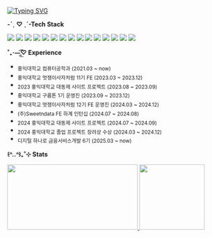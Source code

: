 [![Typing SVG](https://readme-typing-svg.demolab.com?font=Fira+Code&pause=1000&color=FFB2B2&width=435&lines=Hi%2C+I'm+Yunseo!+%EA%92%B0%E1%90%A2..%E1%90%A2%EA%92%B1%E2%82%8A%CB%9A%E2%8A%B9)](https://git.io/typing-svg)

**-ˋˏ ♡ ˎˊ-Tech Stack**

<p align="left">
  <img src="https://img.shields.io/badge/JavaScript-F7DF1E?style=flat-square&logo=javascript&logoColor=black"/>
  <img src="https://img.shields.io/badge/TypeScript-3178C6?style=flat-square&logo=typescript&logoColor=white"/>
  <img src="https://img.shields.io/badge/React-61DAFB?style=flat-square&logo=React&logoColor=black"/>
  <img src="https://img.shields.io/badge/React Native-61DAFB?style=flat-square&logo=React&logoColor=black"/>
  <img src="https://img.shields.io/badge/Next.js-000000?style=flat-square&logo=Next.js&logoColor=white"/>
  <img src="https://img.shields.io/badge/TailwindCSS-06B6D4?style=flat-square&logo=tailwindcss&logoColor=white"/>
  <img src="https://img.shields.io/badge/Zustand-764ABC?style=flat-square&logo=zustand&logoColor=white"/>
  <img src="https://img.shields.io/badge/TanStack%20Query-FF4154?style=flat-square&logo=reactquery&logoColor=white"/>
  <img src="https://img.shields.io/badge/Storybook-FF4785?style=flat-square&logo=storybook&logoColor=white"/>
  <img src="https://img.shields.io/badge/MySQL-4479A1?style=flat-square&logo=MySQL&logoColor=white"/>
  <img src="https://img.shields.io/badge/Java-007396?style=flat-square&logo=java&logoColor=white"/>
  <img src="https://img.shields.io/badge/Spring%20Boot-6DB33F?style=flat-square&logo=springboot&logoColor=white"/>
  <img src="https://img.shields.io/badge/Python-3776AB?style=flat-square&logo=Python&logoColor=white"/>
  <img src="https://img.shields.io/badge/AWS-232F3E?style=flat-square&logo=amazonaws&logoColor=white"/>
  <img src="https://img.shields.io/badge/Vercel-000000?style=flat-square&logo=vercel&logoColor=white"/>
</p>

**˚₊·—̳͟͞͞♡ Experience**

<ul>
  <li><sub>홍익대학교 컴퓨터공학과 (2021.03 ~ now)</sub></li>
  <li><sub>홍익대학교 멋쟁이사자처럼 11기 FE (2023.03 ~ 2023.12)</sub></li>
  <li><sub>2023 홍익대학교 대동제 사이트 프로젝트 (2023.08 ~ 2023.09)</sub></li>
  <li><sub>홍익대학교 구름톤 1기 운영진 (2023.09 ~ 2023.12)</sub></li>
  <li><sub>홍익대학교 멋쟁이사자처럼 12기 FE 운영진 (2024.03 ~ 2024.12)</sub></li>
  <li><sub>(주)Sweetndata FE 하계 인턴십 (2024.07 ~ 2024.08)</sub></li>
  <li><sub>2024 홍익대학교 대동제 사이트 프로젝트 (2024.07 ~ 2024.09)</sub></li>
  <li><sub>2024 홍익대학교 졸업 프로젝트 장려상 수상 (2024.03 ~ 2024.12)</sub></li>
  <li><sub>디지털 하나로 금융서비스개발 6기 (2025.03 ~ now)</sub></li>
</ul>

**꒰ᐢ..ᐢ꒱₊˚⊹ Stats**

<div align="left">
  <a href="https://www.gitanimals.org/en_US?utm_medium=image&utm_source=dbstj0403&utm_content=farm">
    <img src="https://render.gitanimals.org/farms/dbstj0403" width="300" height="150"/>
  </a>
  <a href="https://github.com/anuraghazra/github-readme-stats">
    <img src="https://github-readme-stats.vercel.app/api?username=dbstj0403" height="150"/>
  </a>
</div>


